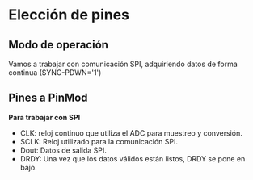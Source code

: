 # Elección de pines

## Modo de operación
Vamos a trabajar con comunicación SPI, adquiriendo datos de forma continua (SYNC-PDWN='1')

## Pines a PinMod

**Para trabajar con SPI**
* CLK: reloj continuo que utiliza el ADC para muestreo y conversión.
* SCLK: Reloj utilizado para la comunicación SPI.
* Dout: Datos de salida SPI.
* DRDY: Una vez que los datos válidos están listos, DRDY se pone en bajo.
